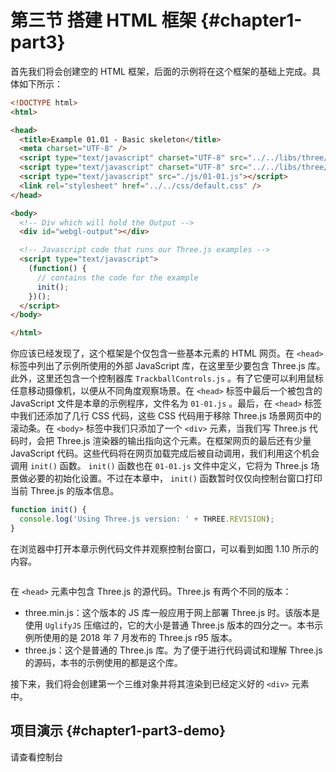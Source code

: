 <!--
 * @Author       : BigBigger
 * @Date         : 2021-08-16 14:36:00
 * @LastEditTime : 2021-08-18 13:43:37
 * @LastEditors  : BigBigger
-->

# 第三节 搭建 HTML 框架 {#chapter1-part3}

首先我们将会创建空的 HTML 框架，后面的示例将在这个框架的基础上完成。具体如下所示：

```html
<!DOCTYPE html>
<html>

<head>
  <title>Example 01.01 - Basic skeleton</title>
  <meta charset="UTF-8" />
  <script type="text/javascript" charset="UTF-8" src="../../libs/three/three.js"></script>
  <script type="text/javascript" charset="UTF-8" src="../../libs/three/controls/TrackballControls.js"></script>
  <script type="text/javascript" src="./js/01-01.js"></script>
  <link rel="stylesheet" href="../../css/default.css" />
</head>

<body>
  <!-- Div which will hold the Output -->
  <div id="webgl-output"></div>

  <!-- Javascript code that runs our Three.js examples -->
  <script type="text/javascript">
    (function() {
      // contains the code for the example
      init();
    })();
  </script>
</body>

</html>
```

你应该已经发现了，这个框架是个仅包含一些基本元素的 HTML 网页。在 `<head>` 标签中列出了示例所使用的外部 JavaScript 库，在这里至少要包含 Three.js 库。此外，这里还包含一个控制器库 `TrackballControls.js` 。有了它便可以利用鼠标任意移动摄像机，以便从不同角度观察场景。在 `<head>` 标签中最后一个被包含的 JavaScript 文件是本章的示例程序，文件名为 `01-01.js` 。最后，在 `<head>` 标签中我们还添加了几行 CSS 代码，这些 CSS 代码用于移除 Three.js 场景网页中的滚动条。在 `<body>` 标签中我们只添加了一个 `<div>` 元素，当我们写 Three.js 代码时，会把 Three.js 渲染器的输出指向这个元素。在框架网页的最后还有少量 JavaScript 代码。这些代码将在网页加载完成后被自动调用，我们利用这个机会调用 `init()` 函数。 `init()` 函数也在 `01-01.js` 文件中定义，它将为 Three.js 场景做必要的初始化设置。不过在本章中， `init()` 函数暂时仅仅向控制台窗口打印当前 Three.js 的版本信息。

```js
function init() {
  console.log('Using Three.js version: ' + THREE.REVISION);
}
```

在浏览器中打开本章示例代码文件并观察控制台窗口，可以看到如图 1.10 所示的内容。

<Image :index="10" />

在 `<head>` 元素中包含 Three.js 的源代码。Three.js 有两个不同的版本：

* three.min.js：这个版本的 JS 库一般应用于网上部署 Three.js 时。该版本是使用 `UglifyJS` 压缩过的，它的大小是普通 Three.js 版本的四分之一。本书示例所使用的是 2018 年 7 月发布的 Three.js r95 版本。
* three.js：这个是普通的 Three.js 库。为了便于进行代码调试和理解 Three.js 的源码，本书的示例使用的都是这个库。

接下来，我们将会创建第一个三维对象并将其渲染到已经定义好的 `<div>` 元素中。

## 项目演示 {#chapter1-part3-demo}

  请查看控制台
<Demo />
